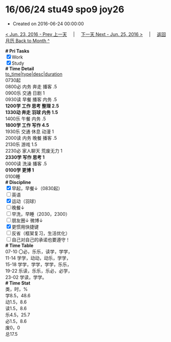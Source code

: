 # 16/06/24 stu49 spo9 joy26

- Created on 2016-06-24 00:00:00

[< Jun. 23, 2016 - Prev 上一天](/_archived/lifelogs/2016/06/d23.md) &nbsp; &nbsp; | &nbsp; &nbsp; [下一天 Next - Jun. 25, 2016 >](/_archived/lifelogs/2016/06/d25.md) &nbsp; &nbsp; |  &nbsp; &nbsp; [返回月历 Back to Month ^](/_archived/lifelogs/2016/06/index.md)
<br/><div><b># Pri Tasks</b></div><div><input checked="true" type="checkbox"/>Work</div><div><input checked="true" type="checkbox"/>Study</div><div><b># Time Detail</b></div><div><u>to_time|type|desc|duration</u></div><div>0730起</div><div>0800必 内务 奔走 播客 .5</div><div>0900乐 交通 日剧 1</div><div>0930读 早餐 播客 内务 .5</div><div><b>1200学 工作 思考 整理 2.5</b></div><div><b>1330动 奔走 羽球 内务 1.5</b></div><div>1400乐 午餐 内务 .5</div><div><b>1800学 工作 写作 4.5</b></div><div>1930乐 交通 休息 动漫 1</div><div>2000读 内务 晚餐 播客 .5</div><div>2130乐 游戏 1.5</div><div>2230必 家人聊天 荒废无力 1</div><div><b>2330学 写作 思考 1</b></div><div>0000读 洗澡 播客 .5</div><div><b>0100学 更博 1</b></div><div>0100睡</div><div><b># Discipline</b></div><div><input checked="true" type="checkbox"/>早起，早餐↓（0830起）</div><div><input type="checkbox"/>英语</div><div><input checked="true" type="checkbox"/>运动（羽球）</div><div><input type="checkbox"/>晚餐↓</div><div><input type="checkbox"/>早洗，早睡（2030，2300）</div><div><b><input type="checkbox"/></b>朋友圈↓ 微博↓</div><div><input checked="true" type="checkbox"/>更惯用快捷键</div><div><input type="checkbox"/>反省（框架复习，生活优化）</div><div><input type="checkbox"/>自己对自己的承诺也要遵守！</div><div><b># Time Table</b></div><div>07-10 〇必，乐乐，读学，学学，</div><div>11-14 学学，动动，动乐，学学，</div><div>15-18 学学，学学，学学，乐乐，</div><div>19-22 乐读，乐乐，乐必，必学，</div><div>23-02 学读，学学。</div><div><b># Time Stat</b></div><div>类，时，%</div><div>学8.5，48.6</div><div>动1.5，8.6</div><div>读1.5，8.6</div><div>乐4.5，25.7</div><div>必1.5，8.6</div><div>废0，0</div><div>总17.5</div>
